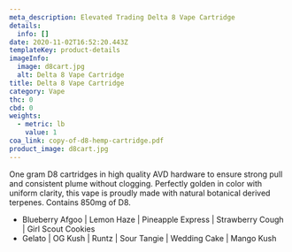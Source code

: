 ```yaml
---
meta_description: Elevated Trading Delta 8 Vape Cartridge
details:
  info: []
date: 2020-11-02T16:52:20.443Z
templateKey: product-details
imageInfo:
  image: d8cart.jpg
  alt: Delta 8 Vape Cartridge
title: Delta 8 Vape Cartridge
category: Vape
thc: 0
cbd: 0
weights:
  - metric: lb
    value: 1
coa_link: copy-of-d8-hemp-cartridge.pdf
product_image: d8cart.jpg
---
```

One gram D8 cartridges in high quality AVD hardware to ensure strong pull and consistent plume without clogging. Perfectly golden in color with uniform clarity, this vape is proudly made with natural botanical derived terpenes. Contains 850mg of D8.

* Blueberry Afgoo | Lemon Haze | Pineapple Express | Strawberry Cough | Girl Scout Cookies
* Gelato | OG Kush | Runtz | Sour Tangie | Wedding Cake | Mango Kush